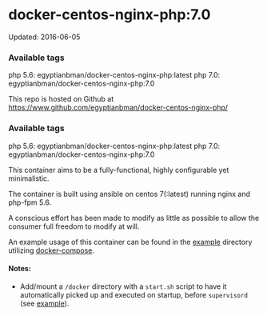 # docker-centos-nginx-php:7.0

Updated: 2016-06-05

### Available tags
php 5.6: egyptianbman/docker-centos-nginx-php:latest
php 7.0: egyptianbman/docker-centos-nginx-php:7.0

This repo is hosted on Github at
https://www.github.com/egyptianbman/docker-centos-nginx-php/

### Available tags
php 5.6: egyptianbman/docker-centos-nginx-php:latest
php 7.0: egyptianbman/docker-centos-nginx-php:7.0

This container aims to be a fully-functional, highly configurable yet
minimalistic.

The container is built using ansible on centos 7(:latest) running nginx and
php-fpm 5.6.

A conscious effort has been made to modify as little as possible to allow the
consumer full freedom to modify at will.

An example usage of this container can be found in the
[example](https://github.com/egyptianbman/docker-centos-nginx-php/tree/7.0/example)
directory utilizing [docker-compose](https://docs.docker.com/compose/).

#### Notes:
- Add/mount a `/docker` directory with a `start.sh` script to have it
  automatically picked up and executed on startup, before `supervisord` (see
  [example](https://github.com/egyptianbman/docker-centos-nginx-php/tree/7.0/example)).
